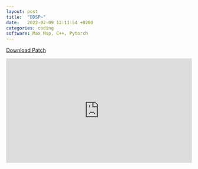 ```yaml
---
layout: post
title:  "DDSP~"
date:   2022-02-09 12:11:54 +0200
categories: coding
software: Max Msp, C++, Pytorch
---
```


[Download Patch](https://drive.google.com/file/d/17tXMml-2bCmDX2qntxNqmWH4xYlXsIlJ/view?usp=sharing)

<style>
.video-holder {
  position: relative;
  width: 100%;
  height: 0;
  padding-bottom: 56.25%;
  overflow: hidden;
}
.video-holder iframe {
  position: absolute;
  top: 0;
  left: 0;
  width: 100%;
  height: 100%;
}
</style>
<div class="video-holder">
  <iframe width="560"
          height="315" 
          src="https://drive.google.com/file/d/102U19jBxMT8pfnt78PiqQ7d2eC5wldoU/preview" 
          frameborder="0" 
          allowfullscreen></iframe>
</div>
